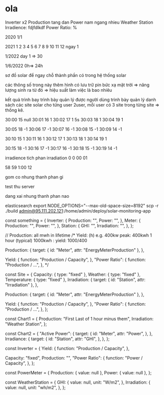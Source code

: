# ola

Inverter x2 Production tang dan Power nam ngang nhieu Weather Station Irradience: fdjfdlkdf Power Ratio: %

2020 1/1

2021 1 2 3 4 5 6 7 8 9 10 11 12 ngay 1

1/2022 day 1 => 30

1/6/2022 0h=> 24h

sơ đồ solar để ngay chỗ thành phần có trong hệ thống solar

các thông số trong này thêm hình có lưu trữ pin bức xạ mặt trời => năng lượng sinh ra từ đó => hiệu suất làm việc là bao nhiêu

kết quả trình bay trình bày quản lý được người dùng trình bày quản lý danh sách các site solar cho từng user 2user, mỗi user có 3 site trong từng site => thống kê.

30:00 15 null 30:01 16 1 30:02 17 1 5s 30:03 18 1 30:04 19 1

30:05 18 -1 30:06 17 -1 30:07 16 -1 30:08 15 -1 30:09 14 -1

30:10 15 1 30:11 16 1 30:12 17 1 30:13 18 1 30:14 19 1

30:15 18 -1 30:16 17 -1 30:17 16 -1 30:18 15 -1 30:19 14 -1

irradience tich phan irradiation 0 0 00 01

58 59 1:00 12

gom co nhung thanh phan gi

test thu server

dang xai nhung thanh phan nao

elasticsearch export NODE\_OPTIONS="--max-old-space-size=8192" scp -r ./build admin@95.111.202.121:/home/admin/deploy/solar-monitoring-app

const something = { Inverter: { Production: "", Power: "", }, Meter: { Production: "", Power: "", }, Station: { GHI: "", Irradiation: "", }, };

// Production: all mwh in lifetime /\* Yield: (h) e.g. 400kw peak: 400kwh 1 hour (typical) 1000kwh : yield: 1000/400

Production: { target: { id: "Meter", attr: "EnergyMeterProduction" }, },

Yield: { function: "Production / Capacity", }, "Power Ratio": { function: "Production / ...", }, \*/

const Site = { Capacity: { type: "fixed" }, Weather: { type: "fixed" }, Temperature: { type: "fixed" }, Irradiation: { target: { id: "Station", attr: "Irradiation" }, },

Production: { target: { id: "Meter", attr: "EnergyMeterProduction" }, },

Yield: { function: "Production / Capacity", }, "Power Ratio": { function: "Production / ...", }, };

const Chart1 = { Production: "First Last of 1 hour minus them", Irradiation: "Weather Station", };

const Chart2 = { "Active Power": { target: { id: "Meter", attr: "Power", }, }, Irradiance: { target: { id: "Station", attr: "GHI", }, }, };

const Inverter = { Yield: { function: "Production / Capacity", },

Capacity: "fixed", Production: "", "Power Ratio": { function: "Power / Capacity", }, };

const PowerMeter = { Production: { value: null }, Power: { value: null }, };

const WeatherStation = { GHI: { value: null, unit: "W/m2", }, Irradiation: { value: null, unit: "wh/m2", }, };
